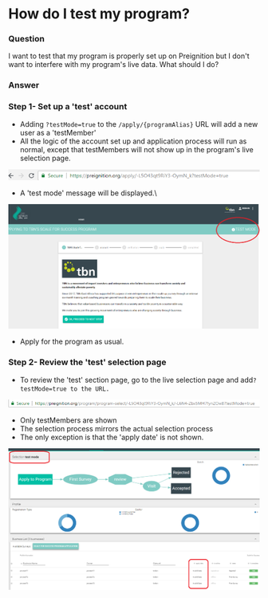 # How do I test my program?

### Question

I want to test that my program is properly set up on Preignition but I don't want to interfere with my program's live data. What should I do?

### Answer

### Step 1- Set up a 'test' account

* Adding `?testMode=true` to the `/apply/{programAlias}` URL will add a new user as a 'testMember'
* All the logic of the account set up and application process will run as normal, except that testMembers will not show up in the program's live selection page.

![Example of creating a testMember account on the TBN program](<../.gitbook/assets/image (152) (1).png>)

* A 'test mode' message will be displayed.\\

![](<../.gitbook/assets/image (151).png>)

* Apply for the program as usual.

### Step 2- Review the 'test' selection page

* To review the 'test' section page, go to the live selection page and add`?testMode=true to the URL.`

![Example of the 'test' selection page for TBN program](<../.gitbook/assets/image (156).png>)

* Only testMembers are shown
* The selection process mirrors the actual selection process
* The only exception is that the 'apply date' is not shown.

![](<../.gitbook/assets/image (157).png>)
